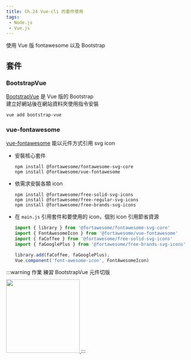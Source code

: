```yaml
--- 
title: Ch.24 Vue-cli 的套件使用
tags:
 - Node.js
 - Vue.js
---
```

使用 Vue 版 fontawesome 以及 Bootstrap
<!-- more -->

## 套件
### BootstrapVue
[BootstrapVue](https://bootstrap-vue.js.org/) 是 Vue 版的 Bootstrap  
建立好網站後在網站資料夾使用指令安裝  
```
vue add bootstrap-vue
```
### vue-fontawesome
[vue-fontawesome](https://github.com/FortAwesome/vue-fontawesome) 能以元件方式引用 svg icon  
- 安裝核心套件
  ```
  npm install @fortawesome/fontawesome-svg-core 
  npm install @fortawesome/vue-fontawesome
  ```
- 依需求安裝各類 icon
  ```
  npm install @fortawesome/free-solid-svg-icons
  npm install @fortawesome/free-regular-svg-icons
  npm install @fortawesome/free-brands-svg-icons
  ```
- 在 `main.js` 引用套件和要使用的 icon，個別 icon 引用節省資源
  ```js
  import { library } from '@fortawesome/fontawesome-svg-core'
  import { FontAwesomeIcon } from '@fortawesome/vue-fontawesome'
  import { faCoffee } from '@fortawesome/free-solid-svg-icons'
  import { faGooglePlus } from '@fortawesome/free-brands-svg-icons'

  library.add(faCoffee, faGooglePlus);
  Vue.component('font-awesome-icon', FontAwesomeIcon)
  ```

:::warning 作業
練習 BootstrapVue 元件切版  
<a href="https://getbootstrap.com/docs/4.4/examples/jumbotron/" target="_blank">
  <img src="/F2E-book/images/ch23/jumbotron.png" height="200" style="margin: 10px 0;">
</a>
:::